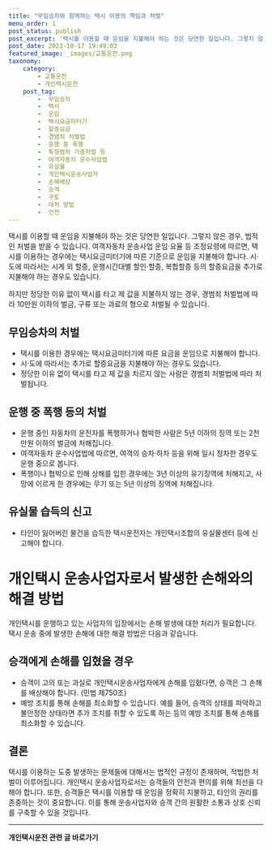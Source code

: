 ```yaml
---
title: "무임승차와 함께하는 택시 이용의 책임과 처벌"
menu_order: 1
post_status: publish
post_excerpt: '택시를 이용할 때 운임을 지불해야 하는 것은 당연한 일입니다. 그렇지 않은 경우, 법적인 처벌을 받을 수 있습니다. 여객자동차 운송사업 운임 요율 등 조정요령에 따르면, 택시를 이용하는 경우에는 택시요금미터기에 따른 기준으로 운임을 지불해야 합니다. 시 도에 따라서는 시계 외 할증, 운행시간대별 할인 할증, 복합할증 등의 할증요금을 추가로 지불해야 하는 경우도 있습니다.'
post_date: 2023-10-17 19:49:03
featured_image: _images/교통운전.png
taxonomy:
    category:
        - 교통운전
        - 개인택시운전
    post_tag:
        -  무임승차
        -  택시
        -  운임
        -  택시요금미터기
        -  할증요금
        -  경범죄 처벌법
        -  운행 중 폭행
        -  특정범죄 가중처벌 등
        -  여객자동차 운수사업법
        -  유실물
        -  개인택시운송사업자
        -  손해배상
        -  승객
        -  구토
        -  대처 방법
        -  안전
---
```




택시를 이용할 때 운임을 지불해야 하는 것은 당연한 일입니다. 그렇지 않은 경우, 법적인 처벌을 받을 수 있습니다. 여객자동차 운송사업 운임·요율 등 조정요령에 따르면, 택시를 이용하는 경우에는 택시요금미터기에 따른 기준으로 운임을 지불해야 합니다. 시·도에 따라서는 시계 외 할증, 운행시간대별 할인·할증, 복합할증 등의 할증요금을 추가로 지불해야 하는 경우도 있습니다.

하지만 정당한 이유 없이 택시를 타고 제 값을 지불하지 않는 경우, 경범죄 처벌법에 따라 10만원 이하의 벌금, 구류 또는 과료의 형으로 처벌될 수 있습니다.

## 무임승차의 처벌

- 택시를 이용한 경우에는 택시요금미터기에 따른 요금을 운임으로 지불해야 합니다.
- 시·도에 따라서는 추가로 할증요금을 지불해야 하는 경우도 있습니다.
- 정당한 이유 없이 택시를 타고 제 값을 치르지 않는 사람은 경범죄 처벌법에 따라 처벌됩니다.

## 운행 중 폭행 등의 처벌

- 운행 중인 자동차의 운전자를 폭행하거나 협박한 사람은 5년 이하의 징역 또는 2천만원 이하의 벌금에 처해집니다.
- 여객자동차 운수사업법에 따르면, 여객의 승차·하차 등을 위해 일시 정차한 경우도 운행 중으로 봅니다.
- 폭행이나 협박으로 인해 상해를 입힌 경우에는 3년 이상의 유기징역에 처해지고, 사망에 이르게 한 경우에는 무기 또는 5년 이상의 징역에 처해집니다.

## 유실물 습득의 신고

- 타인이 잃어버린 물건을 습득한 택시운전자는 개인택시조합의 유실물센터 등에 신고해야 합니다.

# 개인택시 운송사업자로서 발생한 손해와의 해결 방법

개인택시를 운행하고 있는 사업자의 입장에서는 손해 발생에 대한 처리가 필요합니다. 택시 운송 중에 발생한 손해에 대한 해결 방법은 다음과 같습니다.

## 승객에게 손해를 입혔을 경우

- 승객이 고의 또는 과실로 개인택시운송사업자에게 손해를 입혔다면, 승객은 그 손해를 배상해야 합니다. (민법 제750조)
- 예방 조치를 통해 손해를 최소화할 수 있습니다. 예를 들어, 승객의 상태를 파악하고 불안정한 상태라면 추가 조치를 취할 수 있도록 하는 등의 예방 조치를 통해 손해를 최소화할 수 있습니다.

## 결론


택시를 이용하는 도중 발생하는 문제들에 대해서는 법적인 규정이 존재하며, 적법한 처벌이 이루어집니다. 개인택시 운송사업자로서는 승객들의 안전과 편의를 위해 최선을 다해야 합니다. 또한, 승객들은 택시를 이용할 때 운임을 정확히 지불하고, 타인의 권리를 존중하는 것이 중요합니다. 이를 통해 운송사업자와 승객 간의 원활한 소통과 상호 신뢰를 구축할 수 있을 것입니다.

<!-- wp:separator -->
<hr class="wp-block-separator has-alpha-channel-opacity"/>
<!-- /wp:separator -->

<!-- wp:group {"backgroundColor":"base","layout":{"type":"constrained"}} -->
<div class="wp-block-group has-base-background-color has-background"><!-- wp:paragraph {"align":"center","fontSize":"medium"} -->
<p class="has-text-align-center has-large-font-size"><strong>개인택시운전 관련 글 바로가기</strong></p>
<!-- /wp:paragraph -->


<!-- wp:latest-posts
{"categories":[{"id":1441,"count":19,"description":"","link":"https://uknowlaw.com/category/%ea%b0%9c%ec%9d%b8%ed%83%9d%ec%8b%9c%ec%9a%b4%ec%a0%84/","name":"개인택시운전","slug":"개인택시운전","taxonomy":"category","parent":0,"meta":[],"_links":{"self":[{"href":"https://uknowlaw.com/wp-json/wp/v2/categories/1441"}],"collection":[{"href":"https://uknowlaw.com/wp-json/wp/v2/categories"}],"about":[{"href":"https://uknowlaw.com/wp-json/wp/v2/taxonomies/category"}],"wp:post_type":[{"href":"https://uknowlaw.com/wp-json/wp/v2/posts?categories=1441"}],"curies":[{"name":"wp","href":"https://api.w.org/{rel}","templated":true}]}}],"postsToShow":100,"excerptLength":28,"postLayout":"grid","columns":2,"featuredImageAlign":"left","featuredImageSizeSlug":"large","fontSize":18px} /--></div>
<!-- /wp:group -->